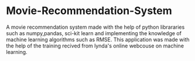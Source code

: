 # Movie-Recommendation-System
A movie recommendation system made with the help of python librararies such as numpy,pandas, sci-kit learn and implementing the knowledge of machine learning algorithms such as RMSE. This application was made with the help of the training recived from lynda's online webcouse on machine learning.
